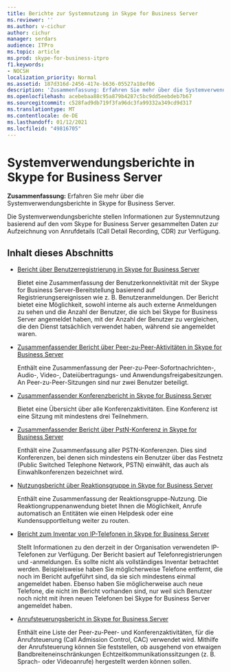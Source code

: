 ```yaml
---
title: Berichte zur Systemnutzung in Skype for Business Server
ms.reviewer: ''
ms.author: v-cichur
author: cichur
manager: serdars
audience: ITPro
ms.topic: article
ms.prod: skype-for-business-itpro
f1.keywords:
- NOCSH
localization_priority: Normal
ms.assetid: 187d316d-2456-417e-b636-05527a18ef06
description: 'Zusammenfassung: Erfahren Sie mehr über die Systemverwendungsberichte in Skype for Business Server.'
ms.openlocfilehash: acebebaa88c95a879b4287c5bc9dd5eebdeb7b67
ms.sourcegitcommit: c528fad9db719f3fa96dc3fa99332a349cd9d317
ms.translationtype: MT
ms.contentlocale: de-DE
ms.lasthandoff: 01/12/2021
ms.locfileid: "49816705"
---
```

# <a name="system-usage-reports-in-skype-for-business-server"></a>Systemverwendungsberichte in Skype for Business Server
 
**Zusammenfassung:** Erfahren Sie mehr über die Systemverwendungsberichte in Skype for Business Server.
  
Die Systemverwendungsberichte stellen Informationen zur Systemnutzung basierend auf den vom Skype for Business Server gesammelten Daten zur Aufzeichnung von Anrufdetails (Call Detail Recording, CDR) zur Verfügung.
  
## <a name="in-this-section"></a>Inhalt dieses Abschnitts

- [Bericht über Benutzerregistrierung in Skype for Business Server](user-registration-report.md)
    
    Bietet eine Zusammenfassung der Benutzerkonnektivität mit der Skype for Business Server-Bereitstellung basierend auf Registrierungsereignissen wie z. B. Benutzeranmeldungen. Der Bericht bietet eine Möglichkeit, sowohl interne als auch externe Anmeldungen zu sehen und die Anzahl der Benutzer, die sich bei Skype for Business Server angemeldet haben, mit der Anzahl der Benutzer zu vergleichen, die den Dienst tatsächlich verwendet haben, während sie angemeldet waren.
    
- [Zusammenfassender Bericht über Peer-zu-Peer-Aktivitäten in Skype for Business Server](peer-to-peer-activity-summary-report.md)
    
    Enthält eine Zusammenfassung der Peer-zu-Peer-Sofortnachrichten-, Audio-, Video-, Dateiübertragungs- und Anwendungsfreigabesitzungen. An Peer-zu-Peer-Sitzungen sind nur zwei Benutzer beteiligt.
    
- [Zusammenfassender Konferenzbericht in Skype for Business Server](conference-summary-report.md)
    
    Bietet eine Übersicht über alle Konferenzaktivitäten. Eine Konferenz ist eine Sitzung mit mindestens drei Teilnehmern.
    
- [Zusammenfassender Bericht über PstN-Konferenz in Skype for Business Server](pstn-conference-summary-report.md)
    
    Enthält eine Zusammenfassung aller PSTN-Konferenzen. Dies sind Konferenzen, bei denen sich mindestens ein Benutzer über das Festnetz (Public Switched Telephone Network, PSTN) einwählt, das auch als Einwahlkonferenzen bezeichnet wird.
    
- [Nutzungsbericht über Reaktionsgruppe in Skype for Business Server](response-group-usage-report.md)
    
    Enthält eine Zusammenfassung der Reaktionsgruppe-Nutzung. Die Reaktiongruppenanwendung bietet Ihnen die Möglichkeit, Anrufe automatisch an Entitäten wie einen Helpdesk oder eine Kundensupportleitung weiter zu routen.
    
- [Bericht zum Inventar von IP-Telefonen in Skype for Business Server](ip-phone-inventory-report.md)
    
    Stellt Informationen zu den derzeit in der Organisation verwendeten IP-Telefonen zur Verfügung. Der Bericht basiert auf Telefonregistrierungen und -anmeldungen. Es sollte nicht als vollständiges Inventar betrachtet werden. Beispielsweise haben Sie möglicherweise Telefone entfernt, die noch im Bericht aufgeführt sind, da sie sich mindestens einmal angemeldet haben. Ebenso haben Sie möglicherweise auch neue Telefone, die nicht im Bericht vorhanden sind, nur weil sich Benutzer noch nicht mit ihren neuen Telefonen bei Skype for Business Server angemeldet haben.
    
- [Anrufsteuerungsbericht in Skype for Business Server](call-admission-control-report.md)
    
    Enthält eine Liste der Peer-zu-Peer- und Konferenzaktivitäten, für die Anrufsteuerung (Call Admission Control, CAC) verwendet wird. Mithilfe der Anrufsteuerung können Sie feststellen, ob ausgehend von etwaigen Bandbreiteneinschränkungen Echtzeitkommunikationssitzungen (z. B. Sprach- oder Videoanrufe) hergestellt werden können sollen.
    

